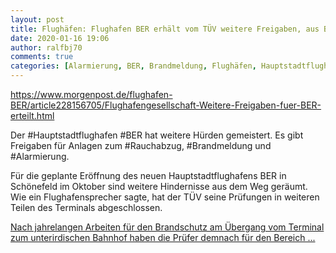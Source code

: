 ```yaml
---
layout: post
title: Flughäfen: Flughafen BER erhält vom TÜV weitere Freigaben, aus Berliner Morgenpost
date: 2020-01-16 19:06
author: ralfbj70
comments: true
categories: [Alarmierung, BER, Brandmeldung, Flughäfen, Hauptstadtflughafen, Infrastruktur, Rauchabzug]
---
```

https://www.morgenpost.de/flughafen-BER/article228156705/Flughafengesellschaft-Weitere-Freigaben-fuer-BER-erteilt.html

Der #Hauptstadtflughafen #BER hat weitere Hürden gemeistert. Es gibt Freigaben für Anlagen zum #Rauchabzug, #Brandmeldung und #Alarmierung.

Für die geplante Eröffnung des neuen Hauptstadtflughafens BER in Schönefeld im Oktober sind weitere Hindernisse aus dem Weg geräumt. Wie ein Flughafensprecher sagte, hat der TÜV seine Prüfungen in weiteren Teilen des Terminals abgeschlossen.

<a href="https://www.morgenpost.de/flughafen-BER/article228156705/Flughafengesellschaft-Weitere-Freigaben-fuer-BER-erteilt.html">Nach jahrelangen Arbeiten für den Brandschutz am Übergang vom Terminal zum unterirdischen Bahnhof haben die Prüfer demnach für den Bereich ...</a>
